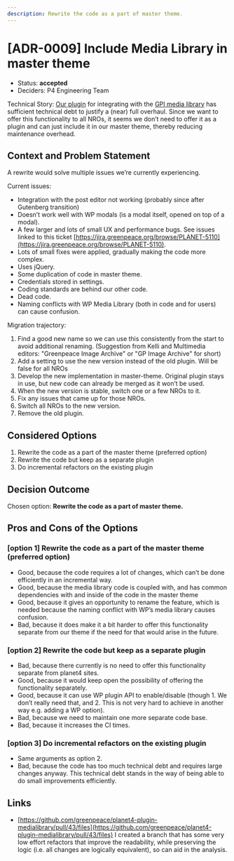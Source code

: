```yaml
---
description: Rewrite the code as a part of master theme.
---
```


# \[ADR-0009\] Include Media Library in master theme

* Status: **accepted**
* Deciders: P4 Engineering Team

Technical Story: [Our plugin](https://github.com/greenpeace/planet4-plugin-medialibrary/) for integrating with the [GPI media library](https://docs.google.com/document/d/1qM0H2rbSuUqA66Yvd4UwYwP6M2T51lWm95r1dEWOPNA/edit) has sufficient technical debt to justify a \(near\) full overhaul. Since we want to offer this functionality to all NROs, it seems we don’t need to offer it as a plugin and can just include it in our master theme, thereby reducing maintenance overhead.

## Context and Problem Statement

A rewrite would solve multiple issues we’re currently experiencing.

Current issues:

* Integration with the post editor not working \(probably since after Gutenberg transition\)
* Doesn’t work well with WP modals \(is a modal itself, opened on top of a modal\).
* A few larger and lots of small UX and performance bugs. See issues linked to this ticket [https://jira.greenpeace.org/browse/PLANET-5110](https://jira.greenpeace.org/browse/PLANET-5110).
* Lots of small fixes were applied, gradually making the code more complex.
* Uses jQuery.
* Some duplication of code in master theme.
* Credentials stored in settings.
* Coding standards are behind our other code.
* Dead code.
* Naming conflicts with WP Media Library \(both in code and for users\) can cause confusion.

Migration trajectory:

1. Find a good new name so we can use this consistently from the start to avoid additional renaming. \(Suggestion from Kelli and Multimedia editors: "Greenpeace Image Archive" or "GP Image Archive" for short\)
2. Add a setting to use the new version instead of the old plugin. Will be false for all NROs
3. Develop the new implementation in master-theme. Original plugin stays in use, but new code can already be merged as it won’t be used.
4. When the new version is stable, switch one or a few NROs to it.
5. Fix any issues that came up for those NROs.
6. Switch all NROs to the new version.
7. Remove the old plugin.

## Considered Options

1. Rewrite the code as a part of the master theme \(preferred option\)
2. Rewrite the code but keep as a separate plugin
3. Do incremental refactors on the existing plugin

## Decision Outcome

Chosen option: **Rewrite the code as a part of master theme.**

## Pros and Cons of the Options

### \[option 1\] Rewrite the code as a part of the master theme \(preferred option\)

* Good, because the code requires a lot of changes, which can’t be done efficiently in an incremental way.
* Good, because the media library code is coupled with, and has common dependencies with and inside of the code in the master theme
* Good, because it gives an opportunity to rename the feature, which is needed because the naming conflict with WP’s media library causes confusion.
* Bad, because it does make it a bit harder to offer this functionality separate from our theme if the need for that would arise in the future.

### \[option 2\] Rewrite the code but keep as a separate plugin

* Bad, because there currently is no need to offer this functionality separate from planet4 sites.
* Good, because it would keep open the possibility of offering the functionality separately.
* Good, because it can use WP plugin API to enable/disable \(though 1. We don’t really need that, and 2. This is not very hard to achieve in another way e.g. adding a WP option\).
* Bad, because we need to maintain one more separate code base.
* Bad, because it increases the CI times.

### \[option 3\] Do incremental refactors on the existing plugin

* Same arguments as option 2.
* Bad, because the code has too much technical debt and requires large changes anyway. This technical debt stands in the way of being able to do small improvements efficiently.

## Links

* [https://github.com/greenpeace/planet4-plugin-medialibrary/pull/43/files](https://github.com/greenpeace/planet4-plugin-medialibrary/pull/43/files) I created a branch that has some very low effort refactors that improve the readability, while preserving the logic \(i.e. all changes are logically equivalent\), so can aid in the analysis.

